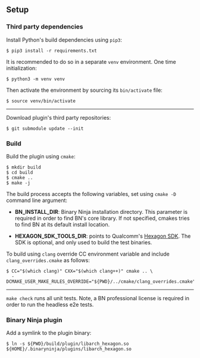 ## Setup

### Third party dependencies

Install Python's build dependencies using `pip3`:

```
$ pip3 install -r requirements.txt
```

It is recommended to do so in a separate `venv` environment. One time
initialization:

```
$ python3 -m venv venv
```

Then activate the environment by sourcing its `bin/activate` file:

```
$ source venv/bin/activate
```

--------------------------------------------------------------------------------

Download plugin's third party repositories:

```
$ git submodule update --init
```

### Build

Build the plugin using `cmake`:

```
$ mkdir build
$ cd build
$ cmake ..
$ make -j
```

The build process accepts the following variables, set using `cmake -D` command
line argument:

*   **BN_INSTALL_DIR**: Binary Ninja installation directory. This parameter is
    required in order to find BN's core library. If not specified, cmakes tries
    to find BN at its default install location.

*   **HEXAGON_SDK_TOOLS_DIR**: points to Qualcomm's
    [Hexagon SDK](https://developer.qualcomm.com/software/hexagon-dsp-sdk/tools).
    The SDK is optional, and only used to build the test binaries.

To build using `clang` override CC environment variable and include
`clang_overrides.cmake` as follows:

```
$ CC="$(which clang)" CXX="$(which clang++)" cmake .. \
  -DCMAKE_USER_MAKE_RULES_OVERRIDE="${PWD}/../cmake/clang_overrides.cmake"
```

--------------------------------------------------------------------------------

`make check` runs all unit tests. Note, a BN professional license is required in
order to run the headless e2e tests.

### Binary Ninja plugin

Add a symlink to the plugin binary:

```
$ ln -s ${PWD}/build/plugin/libarch_hexagon.so ${HOME}/.binaryninja/plugins/libarch_hexagon.so
```
